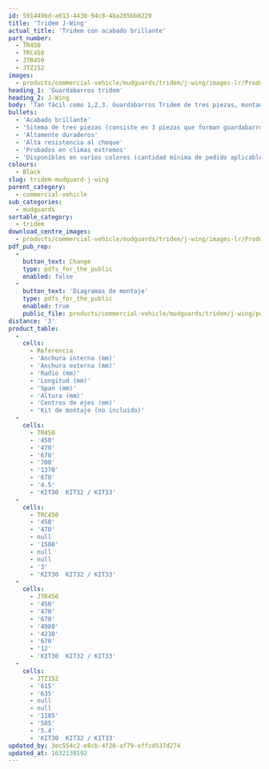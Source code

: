 ```yaml
---
id: 591449bd-a613-4430-94c8-4ba285bb8220
title: 'Tridem J-Wing'
actual_title: 'Tridem con acabado brillante'
part_number:
  - TR450
  - TRC450
  - JTR450
  - JTZ152
images:
  - products/commercial-vehicle/mudguards/tridem/j-wing/images-lr/Product_Image_776x776_(518x518_focus_area)-JTR450_01.jpg
heading_1: 'Guardabarros tridem'
heading_2: J-Wing
body: 'Tan fácil como 1,2,3. Guardabarros Tridem de tres piezas, montadas para abarcar la longitud de tres ejes.'
bullets:
  - 'Acabado brillante'
  - 'Sitema de tres piezas (consiste en 3 piezas que forman guardabarros completos. Pieza lateral x 2; pieza intermedia x 1)'
  - 'Altamente duraderos'
  - 'Alta resistencia al choque'
  - 'Probados en climas extremos'
  - 'Disponibles en varios colores (cantidad mínima de pedido aplicable)'
colours:
  - Black
slug: tridem-mudguard-j-wing
parent_category:
  - commercial-vehicle
sub_categories:
  - mudguards
sortable_category:
  - tridem
download_centre_images:
  - products/commercial-vehicle/mudguards/tridem/j-wing/images-lr/Product_Image_776x776_(518x518_focus_area)-JTR450_01.jpg
pdf_pub_rep:
  -
    button_text: Change
    type: pdfs_for_the_public
    enabled: false
  -
    button_text: 'Diagramas de montaje'
    type: pdfs_for_the_public
    enabled: true
    public_file: products/commercial-vehicle/mudguards/tridem/j-wing/pdf-lr/PIL-SAL-0018.pdf
distance: '3'
product_table:
  -
    cells:
      - Referencia
      - 'Anchura interna (mm)'
      - 'Anchura externa (mm)'
      - 'Radio (mm)'
      - 'Longitud (mm)'
      - 'Span (mm)'
      - 'Altura (mm)'
      - 'Centros de ejes (mm)'
      - 'Kit de montaje (no incluido)'
  -
    cells:
      - TR450
      - '450'
      - '470'
      - '670'
      - '700'
      - '1370'
      - '670'
      - '4.5'
      - 'KIT30  KIT32 / KIT33'
  -
    cells:
      - TRC450
      - '450'
      - '470'
      - null
      - '1500'
      - null
      - null
      - '3'
      - 'KIT30  KIT32 / KIT33'
  -
    cells:
      - JTR450
      - '450'
      - '470'
      - '670'
      - '4980'
      - '4230'
      - '670'
      - '12'
      - 'KIT30  KIT32 / KIT33'
  -
    cells:
      - JTZ152
      - '615'
      - '635'
      - null
      - null
      - '1185'
      - '585'
      - '5.4'
      - 'KIT30  KIT32 / KIT33'
updated_by: 3ec554c2-e8cb-4f28-af79-effcd537d274
updated_at: 1632130192
---
```

